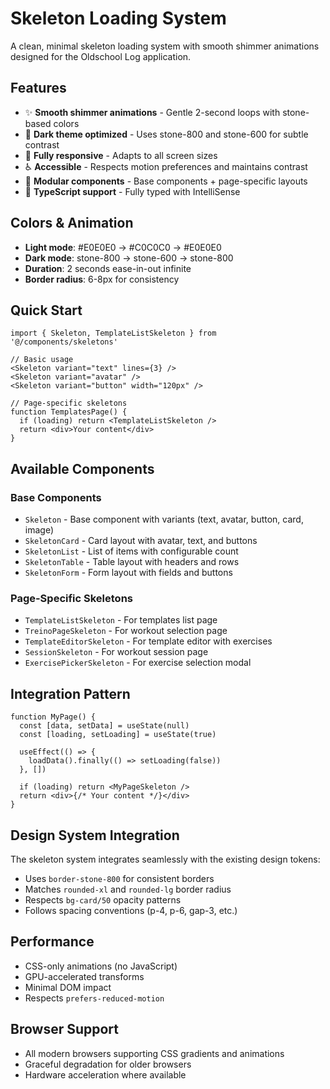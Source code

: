 # Skeleton Loading System

A clean, minimal skeleton loading system with smooth shimmer animations designed for the Oldschool Log application.

## Features

- ✨ **Smooth shimmer animations** - Gentle 2-second loops with stone-based colors
- 🎨 **Dark theme optimized** - Uses stone-800 and stone-600 for subtle contrast
- 📱 **Fully responsive** - Adapts to all screen sizes
- ♿ **Accessible** - Respects motion preferences and maintains contrast
- 🧩 **Modular components** - Base components + page-specific layouts
- 🔧 **TypeScript support** - Fully typed with IntelliSense

## Colors & Animation

- **Light mode**: #E0E0E0 → #C0C0C0 → #E0E0E0
- **Dark mode**: stone-800 → stone-600 → stone-800
- **Duration**: 2 seconds ease-in-out infinite
- **Border radius**: 6-8px for consistency

## Quick Start

```tsx
import { Skeleton, TemplateListSkeleton } from '@/components/skeletons'

// Basic usage
<Skeleton variant="text" lines={3} />
<Skeleton variant="avatar" />
<Skeleton variant="button" width="120px" />

// Page-specific skeletons
function TemplatesPage() {
  if (loading) return <TemplateListSkeleton />
  return <div>Your content</div>
}
```

## Available Components

### Base Components
- `Skeleton` - Base component with variants (text, avatar, button, card, image)
- `SkeletonCard` - Card layout with avatar, text, and buttons
- `SkeletonList` - List of items with configurable count
- `SkeletonTable` - Table layout with headers and rows
- `SkeletonForm` - Form layout with fields and buttons

### Page-Specific Skeletons
- `TemplateListSkeleton` - For templates list page
- `TreinoPageSkeleton` - For workout selection page
- `TemplateEditorSkeleton` - For template editor with exercises
- `SessionSkeleton` - For workout session page
- `ExercisePickerSkeleton` - For exercise selection modal

## Integration Pattern

```tsx
function MyPage() {
  const [data, setData] = useState(null)
  const [loading, setLoading] = useState(true)

  useEffect(() => {
    loadData().finally(() => setLoading(false))
  }, [])

  if (loading) return <MyPageSkeleton />
  return <div>{/* Your content */}</div>
}
```

## Design System Integration

The skeleton system integrates seamlessly with the existing design tokens:

- Uses `border-stone-800` for consistent borders
- Matches `rounded-xl` and `rounded-lg` border radius
- Respects `bg-card/50` opacity patterns
- Follows spacing conventions (p-4, p-6, gap-3, etc.)

## Performance

- CSS-only animations (no JavaScript)
- GPU-accelerated transforms
- Minimal DOM impact
- Respects `prefers-reduced-motion`

## Browser Support

- All modern browsers supporting CSS gradients and animations
- Graceful degradation for older browsers
- Hardware acceleration where available
